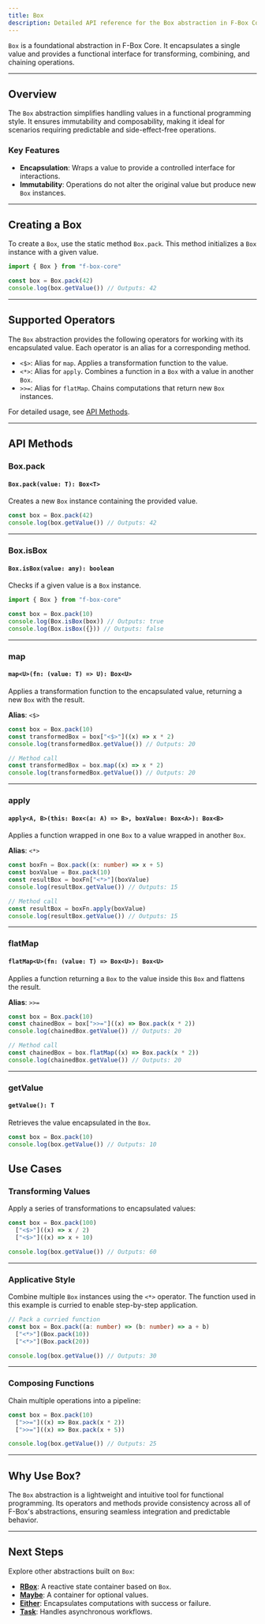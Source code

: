 ```yaml
---
title: Box
description: Detailed API reference for the Box abstraction in F-Box Core.
---
```


`Box` is a foundational abstraction in F-Box Core. It encapsulates a single value and provides a functional interface for transforming, combining, and chaining operations.

---

## Overview

The `Box` abstraction simplifies handling values in a functional programming style. It ensures immutability and composability, making it ideal for scenarios requiring predictable and side-effect-free operations.

### Key Features

- **Encapsulation**: Wraps a value to provide a controlled interface for interactions.
- **Immutability**: Operations do not alter the original value but produce new `Box` instances.

---

## Creating a Box

To create a `Box`, use the static method `Box.pack`. This method initializes a `Box` instance with a given value.

```typescript
import { Box } from "f-box-core"

const box = Box.pack(42)
console.log(box.getValue()) // Outputs: 42
```

---

## Supported Operators

The `Box` abstraction provides the following operators for working with its encapsulated value. Each operator is an alias for a corresponding method.

- `<$>`: Alias for `map`. Applies a transformation function to the value.
- `<*>`: Alias for `apply`. Combines a function in a `Box` with a value in another `Box`.
- `>>=`: Alias for `flatMap`. Chains computations that return new `Box` instances.

For detailed usage, see [API Methods](#api-methods).

---

## API Methods

### Box.pack

#### `Box.pack(value: T): Box<T>`

Creates a new `Box` instance containing the provided value.

```typescript
const box = Box.pack(42)
console.log(box.getValue()) // Outputs: 42
```

---

### Box.isBox

#### `Box.isBox(value: any): boolean`

Checks if a given value is a `Box` instance.

```typescript
import { Box } from "f-box-core"

const box = Box.pack(10)
console.log(Box.isBox(box)) // Outputs: true
console.log(Box.isBox({})) // Outputs: false
```

---

### map

#### `map<U>(fn: (value: T) => U): Box<U>`

Applies a transformation function to the encapsulated value, returning a new `Box` with the result.

**Alias**: `<$>`

```typescript
const box = Box.pack(10)
const transformedBox = box["<$>"]((x) => x * 2)
console.log(transformedBox.getValue()) // Outputs: 20
```

```typescript
// Method call
const transformedBox = box.map((x) => x * 2)
console.log(transformedBox.getValue()) // Outputs: 20
```

---

### apply

#### `apply<A, B>(this: Box<(a: A) => B>, boxValue: Box<A>): Box<B>`

Applies a function wrapped in one `Box` to a value wrapped in another `Box`.

**Alias**: `<*>`

```typescript
const boxFn = Box.pack((x: number) => x + 5)
const boxValue = Box.pack(10)
const resultBox = boxFn["<*>"](boxValue)
console.log(resultBox.getValue()) // Outputs: 15
```

```typescript
// Method call
const resultBox = boxFn.apply(boxValue)
console.log(resultBox.getValue()) // Outputs: 15
```

---

### flatMap

#### `flatMap<U>(fn: (value: T) => Box<U>): Box<U>`

Applies a function returning a `Box` to the value inside this `Box` and flattens the result.

**Alias**: `>>=`

```typescript
const box = Box.pack(10)
const chainedBox = box[">>="]((x) => Box.pack(x * 2))
console.log(chainedBox.getValue()) // Outputs: 20
```

```typescript
// Method call
const chainedBox = box.flatMap((x) => Box.pack(x * 2))
console.log(chainedBox.getValue()) // Outputs: 20
```

---

### getValue

#### `getValue(): T`

Retrieves the value encapsulated in the `Box`.

```typescript
const box = Box.pack(10)
console.log(box.getValue()) // Outputs: 10
```

## Use Cases

### Transforming Values

Apply a series of transformations to encapsulated values:

```typescript
const box = Box.pack(100)
  ["<$>"]((x) => x / 2)
  ["<$>"]((x) => x + 10)

console.log(box.getValue()) // Outputs: 60
```

---

### Applicative Style

Combine multiple `Box` instances using the `<*>` operator. The function used in this example is curried to enable step-by-step application.

```typescript
// Pack a curried function
const box = Box.pack((a: number) => (b: number) => a + b)
  ["<*>"](Box.pack(10))
  ["<*>"](Box.pack(20))

console.log(box.getValue()) // Outputs: 30
```

---

### Composing Functions

Chain multiple operations into a pipeline:

```typescript
const box = Box.pack(10)
  [">>="]((x) => Box.pack(x * 2))
  [">>="]((x) => Box.pack(x + 5))

console.log(box.getValue()) // Outputs: 25
```

---

## Why Use Box?

The `Box` abstraction is a lightweight and intuitive tool for functional programming. Its operators and methods provide consistency across all of F-Box's abstractions, ensuring seamless integration and predictable behavior.

---

## Next Steps

Explore other abstractions built on `Box`:

- **[RBox](../rbox/)**: A reactive state container based on `Box`.
- **[Maybe](../maybe/)**: A container for optional values.
- **[Either](../either/)**: Encapsulates computations with success or failure.
- **[Task](../task/)**: Handles asynchronous workflows.
